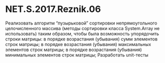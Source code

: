 # NET.S.2017.Reznik.06
Реализовать алгоритм “пузырьковой” сортировки непрямоугольного целочисленного массива (методы сортировки класса System.Array не использовать) таким образом, чтобы была возможность упорядочить строки матрицы: 
в порядке возрастания (убывания) сумм элементов строк матрицы;
в порядке возрастания (убывания) максимальных элементов строк матрицы;
в порядке возрастания (убывания) минимальных элементов строк матрицы;
Разработать unit-тесты
